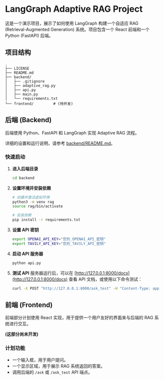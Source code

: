 # LangGraph Adaptive RAG Project

这是一个演示项目，展示了如何使用 LangGraph 构建一个自适应 RAG (Retrieval-Augmented Generation) 系统。项目包含一个 React 前端和一个 Python (FastAPI) 后端。

## 项目结构

```text
.
├── LICENSE
├── README.md
├── backend/
│   ├── .gitignore
│   ├── adaptive_rag.py
│   ├── api.py
│   ├── main.py
│   └── requirements.txt
└── frontend/         # (待开发)
```

## 后端 (Backend)

后端使用 Python、FastAPI 和 LangGraph 实现 Adaptive RAG 流程。

详细的设置和运行说明，请参考 [backend/README.md](./backend/README.md)。

### 快速启动

1.  **进入后端目录**
    ```bash
    cd backend
    ```

2.  **设置环境并安装依赖**
    ```bash
    # 创建并激活虚拟环境
    python3 -m venv rag
    source rag/bin/activate

    # 安装依赖
    pip install -r requirements.txt
    ```

3.  **设置 API 密钥**
    ```bash
    export OPENAI_API_KEY="您的_OPENAI_API_密钥"
    export TAVILY_API_KEY="您的_TAVILY_API_密钥"
    ```

4.  **启动 API 服务器**
    ```bash
    python api.py
    ```

5.  **测试 API**
    服务器运行后，可以在 [http://127.0.0.1:8000/docs](http://127.0.0.1:8000/docs) 查看 API 文档，或使用以下命令测试：
    ```bash
    curl -X POST "http://127.0.0.1:8000/ask_test" -H "Content-Type: application/json" -d '{"question": "test"}'
    ```

## 前端 (Frontend)

前端部分计划使用 React 实现，用于提供一个用户友好的界面来与后端的 RAG 系统进行交互。

**(这部分尚未开发)**

### 计划功能

*   一个输入框，用于用户提问。
*   一个显示区域，用于展示 RAG 系统返回的答案。
*   调用后端的 `/ask` 或 `/ask_test` API 端点。
